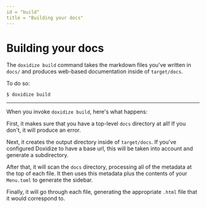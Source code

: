 ```yaml
---
id = "build"
title = "Building your docs"
---
```

# Building your docs

The `doxidize build` command takes the markdown files you've written in
`docs/` and produces web-based documentation inside of `target/docs`.

To do so:

```shell
$ doxidize build
```

--------------------------------

When you invoke `doxidize build`, here's what happens:

First, it makes sure that you have a top-level `docs` directory at all! If you
don't, it will produce an error.

Next, it creates the output directory inside of `target/docs`. If you've configured
Doxidize to have a base url, this will be taken into account and generate a
subdirectory.

After that, it will scan the `docs` directory, processing all of the metadata at
the top of each file. It then uses this metadata plus the contents of your
`Menu.toml` to generate the sidebar.

Finally, it will go through each file, generating the appropriate `.html` file
that it would correspond to.